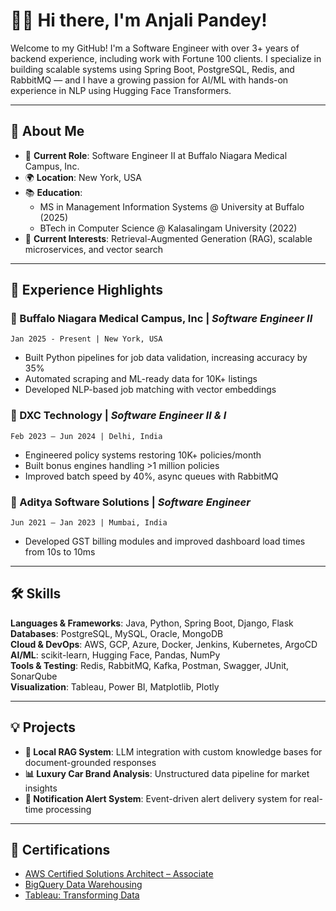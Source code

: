 # 👩‍💻 Hi there, I'm Anjali Pandey!

Welcome to my GitHub! I'm a Software Engineer with over 3+ years of backend experience, including work with Fortune 100 clients. I specialize in building scalable systems using Spring Boot, PostgreSQL, Redis, and RabbitMQ — and I have a growing passion for AI/ML with hands-on experience in NLP using Hugging Face Transformers.

---

## 🚀 About Me

- 🏢 **Current Role**: Software Engineer II at Buffalo Niagara Medical Campus, Inc.
- 🌍 **Location**: New York, USA
- 📚 **Education**:
  - MS in Management Information Systems @ University at Buffalo (2025)
  - BTech in Computer Science @ Kalasalingam University (2022)
- 🧠 **Current Interests**: Retrieval-Augmented Generation (RAG), scalable microservices, and vector search

---

## 💼 Experience Highlights

### 🔹 Buffalo Niagara Medical Campus, Inc | *Software Engineer II*
`Jan 2025 - Present | New York, USA`
- Built Python pipelines for job data validation, increasing accuracy by 35%
- Automated scraping and ML-ready data for 10K+ listings
- Developed NLP-based job matching with vector embeddings

### 🔹 DXC Technology | *Software Engineer II & I*
`Feb 2023 – Jun 2024 | Delhi, India`
- Engineered policy systems restoring 10K+ policies/month
- Built bonus engines handling >1 million policies
- Improved batch speed by 40%, async queues with RabbitMQ

### 🔹 Aditya Software Solutions | *Software Engineer*
`Jun 2021 – Jan 2023 | Mumbai, India`
- Developed GST billing modules and improved dashboard load times from 10s to 10ms

---

## 🛠 Skills

**Languages & Frameworks**: Java, Python, Spring Boot, Django, Flask  
**Databases**: PostgreSQL, MySQL, Oracle, MongoDB  
**Cloud & DevOps**: AWS, GCP, Azure, Docker, Jenkins, Kubernetes, ArgoCD  
**AI/ML**: scikit-learn, Hugging Face, Pandas, NumPy  
**Tools & Testing**: Redis, RabbitMQ, Kafka, Postman, Swagger, JUnit, SonarQube  
**Visualization**: Tableau, Power BI, Matplotlib, Plotly

---

## 💡 Projects

- **📄 Local RAG System**: LLM integration with custom knowledge bases for document-grounded responses
- **📊 Luxury Car Brand Analysis**: Unstructured data pipeline for market insights
- **📢 Notification Alert System**: Event-driven alert delivery system for real-time processing

---

## 🏅 Certifications

- [AWS Certified Solutions Architect – Associate](https://cp.certmetrics.com/amazon/en/public/verify/credential/d5c3f0ee781246a58e7c7fc273911ef8)  
- [BigQuery Data Warehousing](https://cp.certmetrics.com/amazon/en/public/verify/credential/d5c3f0ee781246a58e7c7fc273911ef8)  
- [Tableau: Transforming Data](https://www.credly.com/badges/8673e93b-0b38-4927-84a6-27476ab51ffc)  

